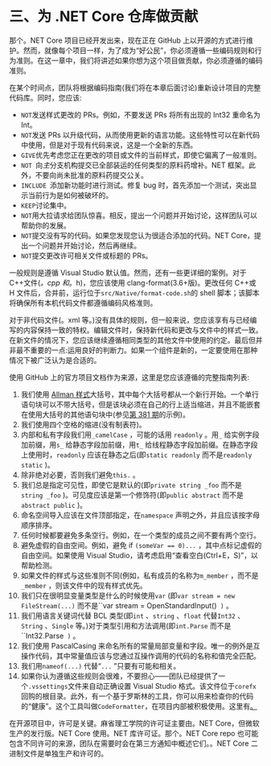 # 三、为 .NET Core 仓库做贡献

那个。NET Core 项目已经开发出来，现在正在 GitHub 上以开源的方式进行维护。然而，就像每个项目一样，为了成为“好公民”，你必须遵循一些编码规则和行为准则。在这一章中，我们将讲述如果你想为这个项目做贡献，你必须遵循的编码准则。

在某个时间点，团队将根据编码指南(我们将在本章后面讨论)重新设计项目的完整代码库。同时，您应该:

*   `NOT`发送样式更改的 PRs。例如，不要发送 PRs 将所有出现的 Int32 重命名为 Int。
*   `NOT`发送 PRs 以升级代码，从而使用更新的语言功能。这些特性可以在新代码中使用，但是对于现有代码来说，这是一个全新的东西。
*   `GIVE`优先考虑您正在更改的项目或文件的当前样式，即使它偏离了一般准则。
*   `NOT `向*主*分支机构提交已全部装运的任何类型的原料药增补。NET 框架。此外，不要向尚未批准的原料药提交公关。
*   `INCLUDE `添加新功能时进行测试。修复 bug 时，首先添加一个测试，突出显示当前行为是如何被破坏的。
*   `KEEP`讨论集中。
*   `NOT`用大拉请求给团队惊喜。相反，提出一个问题并开始讨论，这样团队可以帮助你的发展。
*   `NOT`提交没有写的代码。如果您发现您认为很适合添加的代码。NET Core，提出一个问题并开始讨论，然后再继续。
*   `NOT`提交更改许可相关文件或标题的 PRs。

一般规则是遵循 Visual Studio 默认值。然而，还有一些更详细的案例。对于 C++文件(*。cpp 和*。h)，您应该使用 clang-format(3.6+版)。更改任何 C++或 H 文件后，合并前，运行位于`src/Native/format-code.sh`的 shell 脚本；该脚本将确保所有本机代码文件都遵循编码风格准则。

对于非代码文件(。xml 等。)没有具体的规则，但一般来说，您应该享有与已经编写的内容保持一致的特权。编辑文件时，保持新代码和更改与文件中的样式一致。在新文件的情况下，您应该继续遵循相同类型的其他文件中使用的约定。最后但并非最不重要的一点:运用良好的判断力。如果一个组件是新的，一定要使用在那种情况下被广泛认为是合适的。

使用 GitHub 上的官方项目文档作为来源，这里是您应该遵循的完整指南列表:

1.  我们使用 [Allman 样式](http://en.wikipedia.org/wiki/Indent_style#Allman_style)大括号，其中每个大括号都从一个新行开始。一个单行语句块可以不带大括号，但是该块必须在自己的行上适当缩进，并且不能嵌套在使用大括号的其他语句块中(参见[第 381 期](https://github.com/dotnet/corefx/issues/381)的示例)。
2.  我们使用四个空格的缩进(没有制表符)。
3.  内部和私有字段我们用``_camelCase`` ，可能的话用 ``readonly`` 。用``_`` 给实例字段加前缀，用``s_`` 给静态字段加前缀，用``t_`` 给线程静态字段加前缀。在静态字段上使用时，``readonly`` 应该在静态之后(即``static readonly`` 而不是``readonly static`` )。
4.  除非绝对必要，否则我们避免``this.`` 。
5.  我们总是指定可见性，即使它是默认的(即``private string _foo`` 而不是``string _foo`` )。可见度应该是第一个修饰符(即``public abstract`` 而不是``abstract public`` )。
6.  命名空间导入应该在文件顶部指定，在``namespace`` 声明之外，并且应该按字母顺序排序。
7.  任何时候都要避免多条空行。例如，在一个类型的成员之间不要有两个空行。
8.  避免虚假的自由空间。例如，避免 if ``(someVar == 0)...`` ，其中点标记虚假的自由空间。如果使用 Visual Studio，请考虑启用“查看空白(Ctrl+E，S)”，以帮助检测。
9.  如果文件的样式与这些准则不同(例如，私有成员的名称为``m_member`` ，而不是``_member`` ，则该文件中的现有样式优先。
10.  我们只在很明显变量类型是什么的时候使用``var`` (即``var stream = new FileStream(...)`` 而不是``var stream = OpenStandardInput()` )` 。
11.  我们用语言关键词代替 BCL 类型(即``int`` 、``string`` 、``float`` 代替``Int32`` 、``String`` 、``Single`` 等。)对于类型引用和方法调用(即``int.Parse`` 而不是``Int32.Parse` )` 。
12.  我们使用 PascalCasing 来命名所有的常量局部变量和字段。唯一的例外是互操作代码，其中常量值应该与您通过互操作调用的代码的名称和值完全匹配。
13.  我们用``nameof(...)`` 代替“``...`` ”只要有可能和相关。
14.  如果你认为遵循这些规则会很难，不要担心——团队已经提供了一个`.vssettings`文件来自动正确设置 Visual Studio 格式。该文件位于`corefx`回购的根目录。此外，有一个基于罗斯林的工具，你可以用来检查你的代码的“健康”。这个工具叫做`CodeFormatter`，在项目内部被积极使用。这里有[。](https://github.com/dotnet/codeformatter)

在开源项目中，许可是关键。麻省理工学院的许可证主要由。NET Core，但微软生产的发行版。NET Core 使用。NET 库许可证。那个。NET Core repo 也可能包含不同许可的来源，团队在需要时会在第三方通知中概述它们。。NET Core 二进制文件是单独生产和许可的。